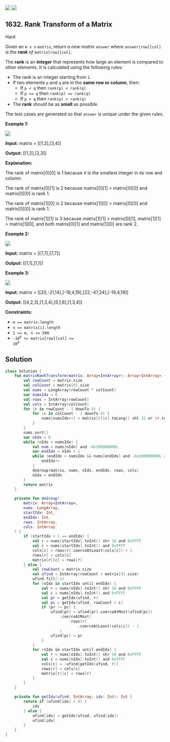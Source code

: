 [![](https://img.shields.io/github/stars/javadev/LeetCode-in-Kotlin?label=Stars&style=flat-square)](https://github.com/javadev/LeetCode-in-Kotlin)
[![](https://img.shields.io/github/forks/javadev/LeetCode-in-Kotlin?label=Fork%20me%20on%20GitHub%20&style=flat-square)](https://github.com/javadev/LeetCode-in-Kotlin/fork)

## 1632\. Rank Transform of a Matrix

Hard

Given an `m x n` `matrix`, return _a new matrix_ `answer` _where_ `answer[row][col]` _is the_ _**rank** of_ `matrix[row][col]`.

The **rank** is an **integer** that represents how large an element is compared to other elements. It is calculated using the following rules:

*   The rank is an integer starting from `1`.
*   If two elements `p` and `q` are in the **same row or column**, then:
    *   If `p < q` then `rank(p) < rank(q)`
    *   If `p == q` then `rank(p) == rank(q)`
    *   If `p > q` then `rank(p) > rank(q)`
*   The **rank** should be as **small** as possible.

The test cases are generated so that `answer` is unique under the given rules.

**Example 1:**

![](https://assets.leetcode.com/uploads/2020/10/18/rank1.jpg)

**Input:** matrix = \[\[1,2],[3,4]]

**Output:** [[1,2],[2,3]]

**Explanation:** 

The rank of matrix[0][0] is 1 because it is the smallest integer in its row and column. 

The rank of matrix[0][1] is 2 because matrix[0][1] > matrix[0][0] and matrix[0][0] is rank 1.

The rank of matrix[1][0] is 2 because matrix[1][0] > matrix[0][0] and matrix[0][0] is rank 1. 

The rank of matrix[1][1] is 3 because matrix[1][1] > matrix[0][1], matrix[1][1] > matrix[1][0], and both matrix[0][1] and matrix[1][0] are rank 2.

**Example 2:**

![](https://assets.leetcode.com/uploads/2020/10/18/rank2.jpg)

**Input:** matrix = \[\[7,7],[7,7]]

**Output:** [[1,1],[1,1]]

**Example 3:**

![](https://assets.leetcode.com/uploads/2020/10/18/rank3.jpg)

**Input:** matrix = \[\[20,-21,14],[-19,4,19],[22,-47,24],[-19,4,19]]

**Output:** [[4,2,3],[1,3,4],[5,1,6],[1,3,4]]

**Constraints:**

*   `m == matrix.length`
*   `n == matrix[i].length`
*   `1 <= m, n <= 500`
*   <code>-10<sup>9</sup> <= matrix[row][col] <= 10<sup>9</sup></code>

## Solution

```kotlin
class Solution {
    fun matrixRankTransform(matrix: Array<IntArray>): Array<IntArray> {
        val rowCount = matrix.size
        val colCount = matrix[0].size
        val nums = LongArray(rowCount * colCount)
        var numsIdx = 0
        val rows = IntArray(rowCount)
        val cols = IntArray(colCount)
        for (r in rowCount - 1 downTo 0) {
            for (c in colCount - 1 downTo 0) {
                nums[numsIdx++] = matrix[r][c].toLong() shl 32 or (r.toLong() shl 16) or c.toLong()
            }
        }
        nums.sort()
        var nIdx = 0
        while (nIdx < numsIdx) {
            val num = nums[nIdx] and -0x100000000L
            var endIdx = nIdx + 1
            while (endIdx < numsIdx && nums[endIdx] and -0x100000000L == num) {
                endIdx++
            }
            doGroup(matrix, nums, nIdx, endIdx, rows, cols)
            nIdx = endIdx
        }
        return matrix
    }

    private fun doGroup(
        matrix: Array<IntArray>,
        nums: LongArray,
        startIdx: Int,
        endIdx: Int,
        rows: IntArray,
        cols: IntArray
    ) {
        if (startIdx + 1 == endIdx) {
            val r = nums[startIdx].toInt() shr 16 and 0xFFFF
            val c = nums[startIdx].toInt() and 0xFFFF
            cols[c] = rows[r].coerceAtLeast(cols[c]) + 1
            rows[r] = cols[c]
            matrix[r][c] = rows[r]
        } else {
            val rowCount = matrix.size
            val ufind = IntArray(rowCount + matrix[0].size)
            ufind.fill(-1)
            for (nIdx in startIdx until endIdx) {
                val r = nums[nIdx].toInt() shr 16 and 0xFFFF
                val c = nums[nIdx].toInt() and 0xFFFF
                val pr = getIdx(ufind, r)
                val pc = getIdx(ufind, rowCount + c)
                if (pr != pc) {
                    ufind[pr] = ufind[pr].coerceAtMost(ufind[pc])
                        .coerceAtMost(
                            -rows[r]
                                .coerceAtLeast(cols[c]) - 1
                        )
                    ufind[pc] = pr
                }
            }
            for (nIdx in startIdx until endIdx) {
                val r = nums[nIdx].toInt() shr 16 and 0xFFFF
                val c = nums[nIdx].toInt() and 0xFFFF
                cols[c] = -ufind[getIdx(ufind, r)]
                rows[r] = cols[c]
                matrix[r][c] = rows[r]
            }
        }
    }

    private fun getIdx(ufind: IntArray, idx: Int): Int {
        return if (ufind[idx] < 0) {
            idx
        } else {
            ufind[idx] = getIdx(ufind, ufind[idx])
            ufind[idx]
        }
    }
}
```